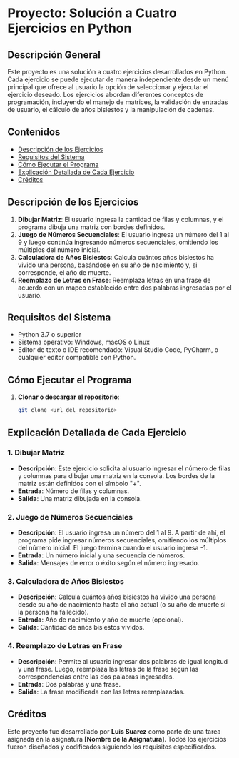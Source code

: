 # Proyecto: Solución a Cuatro Ejercicios en Python

## Descripción General

Este proyecto es una solución a cuatro ejercicios desarrollados en Python. Cada ejercicio se puede ejecutar de manera independiente desde un menú principal que ofrece al usuario la opción de seleccionar y ejecutar el ejercicio deseado. Los ejercicios abordan diferentes conceptos de programación, incluyendo el manejo de matrices, la validación de entradas de usuario, el cálculo de años bisiestos y la manipulación de cadenas.

## Contenidos

- [Descripción de los Ejercicios](#descripción-de-los-ejercicios)
- [Requisitos del Sistema](#requisitos-del-sistema)
- [Cómo Ejecutar el Programa](#cómo-ejecutar-el-programa)
- [Explicación Detallada de Cada Ejercicio](#explicación-detallada-de-cada-ejercicio)
- [Créditos](#créditos)

## Descripción de los Ejercicios

1. **Dibujar Matriz**: El usuario ingresa la cantidad de filas y columnas, y el programa dibuja una matriz con bordes definidos.
2. **Juego de Números Secuenciales**: El usuario ingresa un número del 1 al 9 y luego continúa ingresando números secuenciales, omitiendo los múltiplos del número inicial.
3. **Calculadora de Años Bisiestos**: Calcula cuántos años bisiestos ha vivido una persona, basándose en su año de nacimiento y, si corresponde, el año de muerte.
4. **Reemplazo de Letras en Frase**: Reemplaza letras en una frase de acuerdo con un mapeo establecido entre dos palabras ingresadas por el usuario.

## Requisitos del Sistema

- Python 3.7 o superior
- Sistema operativo: Windows, macOS o Linux
- Editor de texto o IDE recomendado: Visual Studio Code, PyCharm, o cualquier editor compatible con Python.

## Cómo Ejecutar el Programa

1. **Clonar o descargar el repositorio**: 
   ```bash
   git clone <url_del_repositorio>

## Explicación Detallada de Cada Ejercicio

### 1. Dibujar Matriz
- **Descripción**: Este ejercicio solicita al usuario ingresar el número de filas y columnas para dibujar una matriz en la consola. Los bordes de la matriz están definidos con el símbolo "+".
- **Entrada**: Número de filas y columnas.
- **Salida**: Una matriz dibujada en la consola.

### 2. Juego de Números Secuenciales
- **Descripción**: El usuario ingresa un número del 1 al 9. A partir de ahí, el programa pide ingresar números secuenciales, omitiendo los múltiplos del número inicial. El juego termina cuando el usuario ingresa -1.
- **Entrada**: Un número inicial y una secuencia de números.
- **Salida**: Mensajes de error o éxito según el número ingresado.

### 3. Calculadora de Años Bisiestos
- **Descripción**: Calcula cuántos años bisiestos ha vivido una persona desde su año de nacimiento hasta el año actual (o su año de muerte si la persona ha fallecido).
- **Entrada**: Año de nacimiento y año de muerte (opcional).
- **Salida**: Cantidad de años bisiestos vividos.

### 4. Reemplazo de Letras en Frase
- **Descripción**: Permite al usuario ingresar dos palabras de igual longitud y una frase. Luego, reemplaza las letras de la frase según las correspondencias entre las dos palabras ingresadas.
- **Entrada**: Dos palabras y una frase.
- **Salida**: La frase modificada con las letras reemplazadas.

## Créditos

Este proyecto fue desarrollado por **Luis Suarez** como parte de una tarea asignada en la asignatura **[Nombre de la Asignatura]**. Todos los ejercicios fueron diseñados y codificados siguiendo los requisitos especificados.
